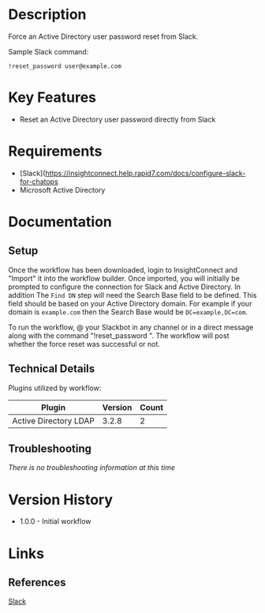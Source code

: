 # Description

Force an Active Directory user password reset from Slack.

Sample Slack command:

`!reset_password user@example.com`


# Key Features

* Reset an Active Directory user password directly from Slack

# Requirements

* [Slack](https://insightconnect.help.rapid7.com/docs/configure-slack-for-chatops
* Microsoft Active Directory

# Documentation

## Setup

Once the workflow has been downloaded, login to InsightConnect and "Import" it into the workflow builder.
Once imported, you will initially be prompted to configure the connection for Slack and Active Directory.
In addition The `Find DN` step will need the Search Base field to be defined. This field should be based on your Active Directory domain.
For example if your domain is `example.com` then the Search Base would be `DC=example,DC=com`.

To run the workflow, @ your Slackbot in any channel or in a direct message along with the command "!reset_password <username>".
The workflow will post whether the force reset was successful or not.

## Technical Details

Plugins utilized by workflow:

|Plugin|Version|Count|
|----|----|--------|
|Active Directory LDAP|3.2.8|2|

## Troubleshooting

_There is no troubleshooting information at this time_

# Version History

* 1.0.0 - Initial workflow

# Links

## References

[Slack](https://slack.com)
